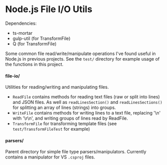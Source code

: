 Node.js File I/O Utils
==============

Dependencies:
- ts-mortar
- gulp-util (for TransformFile)
- Q (for TransformFile)

Some common file read/write/manipulate operations I've found useful in Node.js in previous projects.
See the `test/` directory for example usage of the functions in this project.


#### file-io/
Utilities for reading/writing and manipulating files.
 - `ReadFile` contains methods for reading text files (raw or split into lines) and JSON files. As well as `readLinesSection()` and `readLinesSections()` for splitting an array of lines (strings) into groups.
 - `WriteFile` contains methods for writing lines to a text file, replacing '\n' with '\r\n', and writing groups of lines read by ReadFile.
 - `TransformFile` for transforming template files (see `test/TransformFileTest` for example)

#### parsers/
Parent directory for simple file type parsers/manipulators.
Currently contains a manipulator for VS `.csproj` files.
